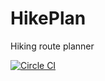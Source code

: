 # HikePlan

Hiking route planner

[![Circle CI](https://circleci.com/gh/zakjan/hikeplan.svg?style=svg)](https://circleci.com/gh/zakjan/hikeplan)
